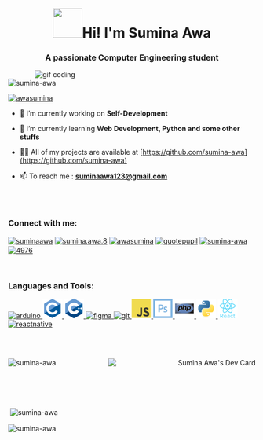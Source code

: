 <h1 align="center"><img src="https://media.giphy.com/media/hof5uMY0nBwxyjY9S2/giphy.gif" width="60px" height="60px" >Hi!  I'm Sumina Awa  </h1>
<h3 align="center">A passionate Computer Engineering student</h3>

<img align ="right" alt="gif coding" width = "450" src ="https://media.giphy.com/media/L1R1tvI9svkIWwpVYr/giphy.gif">


<p align="left"> <img src="https://komarev.com/ghpvc/?username=sumina-awa&label=Profile%20views&color=0e75b6&style=flat" alt="sumina-awa" /> </p>

<p align="left"> <a href="https://twitter.com/awasumina" target="blank"><img src="https://img.shields.io/twitter/follow/awasumina?logo=twitter&style=for-the-badge" alt="awasumina" /></a> </p>

- 🔭 I’m currently working on **Self-Development**

- 🌱 I’m currently learning **Web Development, Python and some other stuffs**

- 👨‍💻 All of my projects are available at [https://github.com/sumina-awa](https://github.com/sumina-awa)

- 📫 To reach me : **suminaawa123@gmail.com**


<br> <br>
<h3 align="left">Connect with me:</h3>
<p align="left">

<a href="https://linkedin.com/in/suminaawa" target="blank"><img align="center" src="https://raw.githubusercontent.com/rahuldkjain/github-profile-readme-generator/master/src/images/icons/Social/linked-in-alt.svg" alt="suminaawa" height="30" width="40" /></a>
<a href="https://fb.com/sumina.awa.8" target="blank"><img align="center" src="https://raw.githubusercontent.com/rahuldkjain/github-profile-readme-generator/master/src/images/icons/Social/facebook.svg" alt="sumina.awa.8" height="30" width="40" /></a>
<a href="https://twitter.com/awasumina" target="blank"><img align="center" src="https://raw.githubusercontent.com/rahuldkjain/github-profile-readme-generator/master/src/images/icons/Social/twitter.svg" alt="awasumina" height="30" width="40" /></a>
<a href="https://instagram.com/quotepupil" target="blank"><img align="center" src="https://raw.githubusercontent.com/rahuldkjain/github-profile-readme-generator/master/src/images/icons/Social/instagram.svg" alt="quotepupil" height="30" width="40" /></a>
<a href="https://codepen.io/sumina-awa" target="blank"><img align="center" src="https://raw.githubusercontent.com/rahuldkjain/github-profile-readme-generator/master/src/images/icons/Social/codepen.svg" alt="sumina-awa" height="30" width="40" /></a>
<a href="https://discord.gg/SUMINA#4976" target="blank"><img align="center" src="https://raw.githubusercontent.com/rahuldkjain/github-profile-readme-generator/master/src/images/icons/Social/discord.svg" alt="4976" height="30" width="40" /></a>
</p>


<br>


<h3 align="left">Languages and Tools:</h3>
<p align="left"> <a href="https://www.arduino.cc/" target="_blank" rel="noreferrer"> <img src="https://cdn.worldvectorlogo.com/logos/arduino-1.svg" alt="arduino" width="40" height="40"/> </a> <a href="https://www.cprogramming.com/" target="_blank" rel="noreferrer"> <img src="https://raw.githubusercontent.com/devicons/devicon/master/icons/c/c-original.svg" alt="c" width="40" height="40"/> </a> <a href="https://www.w3schools.com/cpp/" target="_blank" rel="noreferrer"> <img src="https://raw.githubusercontent.com/devicons/devicon/master/icons/cplusplus/cplusplus-original.svg" alt="cplusplus" width="40" height="40"/> </a> <a href="https://www.figma.com/" target="_blank" rel="noreferrer"> <img src="https://www.vectorlogo.zone/logos/figma/figma-icon.svg" alt="figma" width="40" height="40"/> </a> <a href="https://git-scm.com/" target="_blank" rel="noreferrer"> <img src="https://www.vectorlogo.zone/logos/git-scm/git-scm-icon.svg" alt="git" width="40" height="40"/> </a> <a href="https://developer.mozilla.org/en-US/docs/Web/JavaScript" target="_blank" rel="noreferrer"> <img src="https://raw.githubusercontent.com/devicons/devicon/master/icons/javascript/javascript-original.svg" alt="javascript" width="40" height="40"/> </a> <a href="https://www.photoshop.com/en" target="_blank" rel="noreferrer"> <img src="https://raw.githubusercontent.com/devicons/devicon/master/icons/photoshop/photoshop-line.svg" alt="photoshop" width="40" height="40"/> </a> <a href="https://www.php.net" target="_blank" rel="noreferrer"> <img src="https://raw.githubusercontent.com/devicons/devicon/master/icons/php/php-original.svg" alt="php" width="40" height="40"/> </a> <a href="https://www.python.org" target="_blank" rel="noreferrer"> <img src="https://raw.githubusercontent.com/devicons/devicon/master/icons/python/python-original.svg" alt="python" width="40" height="40"/> </a> <a href="https://reactjs.org/" target="_blank" rel="noreferrer"> <img src="https://raw.githubusercontent.com/devicons/devicon/master/icons/react/react-original-wordmark.svg" alt="react" width="40" height="40"/> </a> <a href="https://reactnative.dev/" target="_blank" rel="noreferrer"> <img src="https://reactnative.dev/img/header_logo.svg" alt="reactnative" width="40" height="40"/> </a> </p>
<br><br>


<p align="right">
    <a href="https://app.daily.dev/sumina_awa">
        <img src="https://api.daily.dev/devcards/de879728e0154c0ba34643350ceaad48.png?r=n7k" width="300" alt="Sumina Awa's Dev Card" align="right" />
    </a>
</p>



<p><img align="left" src="https://github-readme-stats.vercel.app/api/top-langs?username=sumina-awa&theme=dark&show_icons=true&locale=en&layout=compact" alt="sumina-awa" /></p>

<br/><br/><br/><br/><br/>

<p>&nbsp;<img align="center" src="https://github-readme-stats.vercel.app/api?username=sumina-awa&theme=dark&show_icons=true&locale=en" alt="sumina-awa" /></p>



<p><img align="center" src="https://github-readme-streak-stats.herokuapp.com/?user=sumina-awa&theme=dark&show_icons=true&locale=en" alt="sumina-awa" /></p>






